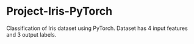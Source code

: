 # Project-Iris-PyTorch
Classification of Iris dataset using PyTorch. Dataset has 4 input features and 3 output labels.

